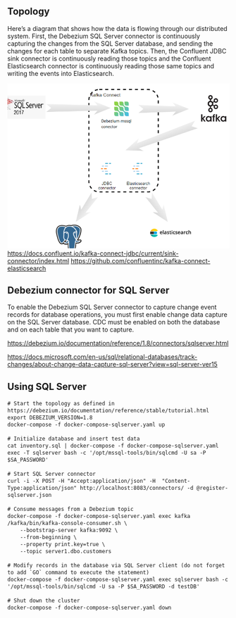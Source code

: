 ## Topology
Here’s a diagram that shows how the data is flowing through our distributed system. First, the Debezium SQL Server connector is continuously capturing the changes from the SQL Server database, and sending the changes for each table to separate Kafka topics. Then, the Confluent JDBC sink connector is continuously reading those topics  and the Confluent Elasticsearch connector is continuously reading those same topics and writing the events into Elasticsearch.

![Alt text](/assert/images/topology.png?raw=true "Title")
https://docs.confluent.io/kafka-connect-jdbc/current/sink-connector/index.html
https://github.com/confluentinc/kafka-connect-elasticsearch

## Debezium connector for SQL Server

To enable the Debezium SQL Server connector to capture change event records for database operations, you must first enable change data capture on the SQL Server database. CDC must be enabled on both the database and on each table that you want to capture.

https://debezium.io/documentation/reference/1.8/connectors/sqlserver.html

https://docs.microsoft.com/en-us/sql/relational-databases/track-changes/about-change-data-capture-sql-server?view=sql-server-ver15

## Using SQL Server

```shell
# Start the topology as defined in https://debezium.io/documentation/reference/stable/tutorial.html
export DEBEZIUM_VERSION=1.8
docker-compose -f docker-compose-sqlserver.yaml up

# Initialize database and insert test data
cat inventory.sql | docker-compose -f docker-compose-sqlserver.yaml exec -T sqlserver bash -c '/opt/mssql-tools/bin/sqlcmd -U sa -P $SA_PASSWORD'

# Start SQL Server connector
curl -i -X POST -H "Accept:application/json" -H  "Content-Type:application/json" http://localhost:8083/connectors/ -d @register-sqlserver.json

# Consume messages from a Debezium topic
docker-compose -f docker-compose-sqlserver.yaml exec kafka /kafka/bin/kafka-console-consumer.sh \
    --bootstrap-server kafka:9092 \
    --from-beginning \
    --property print.key=true \
    --topic server1.dbo.customers

# Modify records in the database via SQL Server client (do not forget to add `GO` command to execute the statement)
docker-compose -f docker-compose-sqlserver.yaml exec sqlserver bash -c '/opt/mssql-tools/bin/sqlcmd -U sa -P $SA_PASSWORD -d testDB'

# Shut down the cluster
docker-compose -f docker-compose-sqlserver.yaml down
```